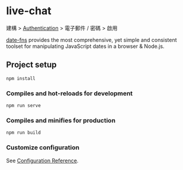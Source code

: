 # live-chat

建構 > [Authentication](https://console.firebase.google.com/u/0/project/vue3-cli/authentication/providers) > 電子郵件 / 密碼 > 啟用

[date-fns](https://www.npmjs.com/package/date-fns) provides the most comprehensive, yet simple and consistent toolset
for manipulating JavaScript dates in a browser & Node.js.

## Project setup
```
npm install
```

### Compiles and hot-reloads for development
```
npm run serve
```

### Compiles and minifies for production
```
npm run build
```

### Customize configuration
See [Configuration Reference](https://cli.vuejs.org/config/).
